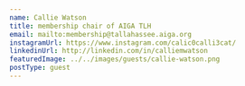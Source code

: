 ```yaml
---
name: Callie Watson
title: membership chair of AIGA TLH
email: mailto:membership@tallahassee.aiga.org
instagramUrl: https://www.instagram.com/calic0calli3cat/
linkedinUrl: http://linkedin.com/in/calliemwatson
featuredImage: ../../images/guests/callie-watson.png
postType: guest
---
```

